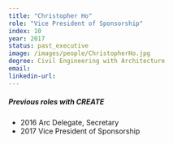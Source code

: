 ```yaml
---
title: "Christopher Ho"
role: "Vice President of Sponsorship"
index: 10
year: 2017
status: past_executive
image: /images/people/ChristopherHo.jpg
degree: Civil Engineering with Architecture
email:
linkedin-url:
---
```

##### Previous roles with CREATE

- 2016 Arc Delegate, Secretary
- 2017 Vice President of Sponsorship


